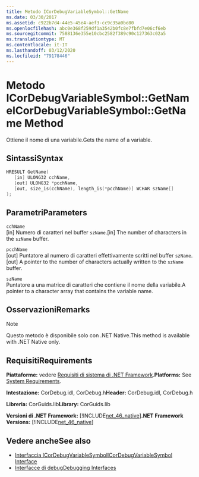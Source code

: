 ```yaml
---
title: Metodo ICorDebugVariableSymbol::GetName
ms.date: 03/30/2017
ms.assetid: c922b7d4-44e5-45e4-aef3-cc9c35a0be80
ms.openlocfilehash: abc0e368f259df1a3542b0fc8e7fbfd7e06cf6eb
ms.sourcegitcommit: 7588136e355e10cbc2582f389c90c127363c02a5
ms.translationtype: MT
ms.contentlocale: it-IT
ms.lasthandoff: 03/12/2020
ms.locfileid: "79178446"
---
```

# <a name="icordebugvariablesymbolgetname-method"></a><span data-ttu-id="c4efe-102">Metodo ICorDebugVariableSymbol::GetName</span><span class="sxs-lookup"><span data-stu-id="c4efe-102">ICorDebugVariableSymbol::GetName Method</span></span>
<span data-ttu-id="c4efe-103">Ottiene il nome di una variabile.</span><span class="sxs-lookup"><span data-stu-id="c4efe-103">Gets the name of a variable.</span></span>  
  
## <a name="syntax"></a><span data-ttu-id="c4efe-104">Sintassi</span><span class="sxs-lookup"><span data-stu-id="c4efe-104">Syntax</span></span>  
  
```cpp  
HRESULT GetName(  
   [in] ULONG32 cchName,
   [out] ULONG32 *pcchName,
   [out, size_is(cchName), length_is(*pcchName)] WCHAR szName[]  
);  
```  
  
## <a name="parameters"></a><span data-ttu-id="c4efe-105">Parametri</span><span class="sxs-lookup"><span data-stu-id="c4efe-105">Parameters</span></span>  
 `cchName`  
 <span data-ttu-id="c4efe-106">[in] Numero di caratteri nel buffer `szName`.</span><span class="sxs-lookup"><span data-stu-id="c4efe-106">[in] The number of characters in the `szName` buffer.</span></span>  
  
 `pcchName`  
 <span data-ttu-id="c4efe-107">[out] Puntatore al numero di caratteri effettivamente scritti nel buffer `szName`.</span><span class="sxs-lookup"><span data-stu-id="c4efe-107">[out] A pointer to the number of characters actually written to the `szName` buffer.</span></span>  
  
 `szName`  
 <span data-ttu-id="c4efe-108">Puntatore a una matrice di caratteri che contiene il nome della variabile.</span><span class="sxs-lookup"><span data-stu-id="c4efe-108">A pointer to a character array that contains the variable name.</span></span>  
  
## <a name="remarks"></a><span data-ttu-id="c4efe-109">Osservazioni</span><span class="sxs-lookup"><span data-stu-id="c4efe-109">Remarks</span></span>  
  
> [!NOTE]
> <span data-ttu-id="c4efe-110">Questo metodo è disponibile solo con .NET Native.</span><span class="sxs-lookup"><span data-stu-id="c4efe-110">This method is available with .NET Native only.</span></span>  
  
## <a name="requirements"></a><span data-ttu-id="c4efe-111">Requisiti</span><span class="sxs-lookup"><span data-stu-id="c4efe-111">Requirements</span></span>  
 <span data-ttu-id="c4efe-112">**Piattaforme:** vedere [Requisiti di sistema di .NET Framework](../../../../docs/framework/get-started/system-requirements.md).</span><span class="sxs-lookup"><span data-stu-id="c4efe-112">**Platforms:** See [System Requirements](../../../../docs/framework/get-started/system-requirements.md).</span></span>  
  
 <span data-ttu-id="c4efe-113">**Intestazione:** CorDebug.idl, CorDebug.h</span><span class="sxs-lookup"><span data-stu-id="c4efe-113">**Header:** CorDebug.idl, CorDebug.h</span></span>  
  
 <span data-ttu-id="c4efe-114">**Libreria:** CorGuids.lib</span><span class="sxs-lookup"><span data-stu-id="c4efe-114">**Library:** CorGuids.lib</span></span>  
  
 <span data-ttu-id="c4efe-115">**Versioni di .NET Framework:** [!INCLUDE[net_46_native](../../../../includes/net-46-native-md.md)]</span><span class="sxs-lookup"><span data-stu-id="c4efe-115">**.NET Framework Versions:** [!INCLUDE[net_46_native](../../../../includes/net-46-native-md.md)]</span></span>  
  
## <a name="see-also"></a><span data-ttu-id="c4efe-116">Vedere anche</span><span class="sxs-lookup"><span data-stu-id="c4efe-116">See also</span></span>

- [<span data-ttu-id="c4efe-117">Interfaccia ICorDebugVariableSymbol</span><span class="sxs-lookup"><span data-stu-id="c4efe-117">ICorDebugVariableSymbol Interface</span></span>](icordebugvariablesymbol-interface.md)
- [<span data-ttu-id="c4efe-118">Interfacce di debug</span><span class="sxs-lookup"><span data-stu-id="c4efe-118">Debugging Interfaces</span></span>](debugging-interfaces.md)
